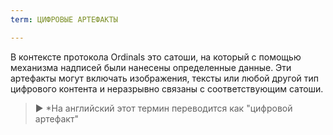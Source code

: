 ```yaml
---
term: ЦИФРОВЫЕ АРТЕФАКТЫ

---
```

В контексте протокола Ordinals это сатоши, на который с помощью механизма надписей были нанесены определенные данные. Эти артефакты могут включать изображения, тексты или любой другой тип цифрового контента и неразрывно связаны с соответствующим сатоши.

> ► *На английский этот термин переводится как "цифровой артефакт"